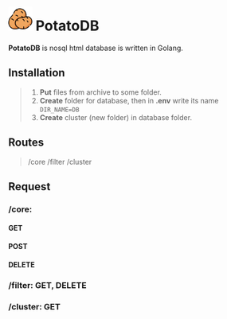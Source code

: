 # [<img src="potato.png" width="48"/>](potato.png) PotatoDB
**PotatoDB** is nosql html database is written in Golang.
## Installation
> 1. **Put** files from archive to some folder.
> 2. **Create** folder for database, then in **.env** write its name `DIR_NAME=DB`
> 3. **Create** cluster (new folder) in database folder.

## Routes
> /core
> /filter
> /cluster

## Request
### **/core**:
#### GET
#### POST
#### DELETE
### **/filter**: GET, DELETE
### **/cluster**: GET
